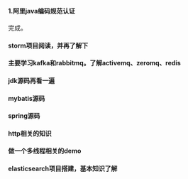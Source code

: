 #### 1.阿里java编码规范认证
完成。

#### storm项目阅读，并再了解下

#### 主要学习kafka和rabbitmq。了解activemq、zeromq、redis

#### jdk源码再看一遍

#### mybatis源码

#### spring源码

#### http相关的知识

#### 做一个多线程相关的demo

#### elasticsearch项目搭建，基本知识了解
